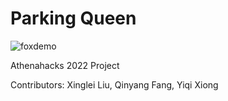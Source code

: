 # Parking Queen
![foxdemo]()

Athenahacks 2022 Project 

Contributors: Xinglei Liu, Qinyang Fang, Yiqi Xiong
